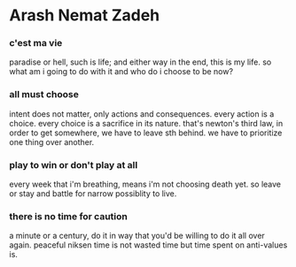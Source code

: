 # Arash Nemat Zadeh
### c'est ma vie
paradise or hell, such is life; and either way in the end, this is my life. so what am i going to do with it and who do i choose to be now?
### all must choose
intent does not matter, only actions and consequences. every action is a choice. every choice is a sacrifice in its nature. that's newton's third law, in order to get somewhere, we have to leave sth behind. we have to prioritize one thing over another.
### play to win or don't play at all
every week that i'm breathing, means i'm not choosing death yet. so leave or stay and battle for narrow possiblity to live.
### there is no time for caution
a minute or a century, do it in way that you'd be willing to do it all over again. peaceful niksen time is not wasted time but time spent on anti-values is.
